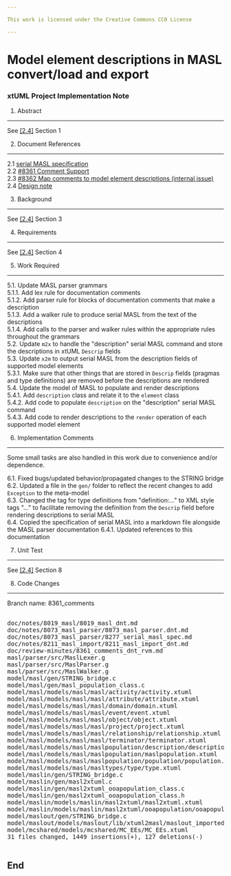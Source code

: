 ```yaml
---

This work is licensed under the Creative Commons CC0 License

---
```


# Model element descriptions in MASL convert/load and export
### xtUML Project Implementation Note

1. Abstract
-----------
See [[2.4]](#2.4) Section 1

2. Document References
----------------------
<a id="2.1"></a>2.1 [serial MASL specification](../8073_masl_parser/8277_serial_masl_spec.md)  
<a id="2.2"></a>2.2 [#8361 Comment Support](https://support.onefact.net/issues/8361)  
<a id="2.3"></a>2.3 [#8362 Map comments to model element descriptions (internal issue)](https://support.onefact.net/issues/8362)  
<a id="2.4"></a>2.4 [Design note](8361_comments_dnt.md)  

3. Background
-------------
See [[2.4]](#2.4) Section 3

4. Requirements
---------------
See [[2.4]](#2.4) Section 4

5. Work Required
----------------

5.1. Update MASL parser grammars  
5.1.1. Add lex rule for documentation comments  
5.1.2. Add parser rule for blocks of documentation comments that make a
description  
5.1.3. Add a walker rule to produce serial MASL from the text of the
descriptions  
5.1.4. Add calls to the parser and walker rules within the appropriate rules
throughout the grammars  
5.2. Update `m2x` to handle the "description" serial MASL command and store the
descriptions in xtUML `Descrip` fields  
5.3. Update `x2m` to output serial MASL from the description fields of supported
model elements  
5.3.1. Make sure that other things that are stored in `Descrip` fields (pragmas
and type definitions) are removed before the descriptions are rendered  
5.4. Update the model of MASL to populate and render descriptions  
5.4.1. Add `description` class and relate it to the `element` class  
5.4.2. Add code to populate `description` on the "description" serial MASL
command  
5.4.3. Add code to render descriptions to the `render` operation of each
supported model element  

6. Implementation Comments
--------------------------

Some small tasks are also handled in this work due to convenience and/or
dependence.

6.1. Fixed bugs/updated behavior/propagated changes to the STRING bridge  
6.2. Updated a file in the `gen/` folder to reflect the recent changes to add
`Exception` to the meta-model  
6.3. Changed the tag for type definitions from "definition:..." to XML style tags
"<definition>...</definition>" to facilitate removing the definition from the
`Descrip` field before rendering descriptions to serial MASL  
6.4. Copied the specification of serial MASL into a markdown file alongside the
MASL parser documentation
6.4.1. Updated references to this documentation

7. Unit Test
------------
See [[2.4]](#2.4) Section 8

8. Code Changes
---------------
Branch name: 8361_comments

<pre>

doc/notes/8019_masl/8019_masl_dnt.md                                                |   2 +-
doc/notes/8073_masl_parser/8073_masl_parser.dnt.md                                  |   2 +-
doc/notes/8073_masl_parser/8277_serial_masl_spec.md                                 | 208 +++++++++++++++++++++++++++++++++++++++++++++++++++++++++++++++++++++++
doc/notes/8211_masl_import/8211_masl_import_dnt.md                                  |   2 +-
doc/review-minutes/8361_comments_dnt_rvm.md                                         |  31 +++++++++++
masl/parser/src/MaslLexer.g                                                         |   1 +
masl/parser/src/MaslParser.g                                                        |  69 +++++++++++++++++-------
masl/parser/src/MaslWalker.g                                                        |  33 ++++++++++++
model/masl/gen/STRING_bridge.c                                                      |  84 ++++++++++++++++++++++++-----
model/masl/gen/masl_population_class.c                                              |  11 +++-
model/masl/models/masl/masl/activity/activity.xtuml                                 |   6 ++-
model/masl/models/masl/masl/attribute/attribute.xtuml                               |   6 ++-
model/masl/models/masl/masl/domain/domain.xtuml                                     |  12 ++++-
model/masl/models/masl/masl/event/event.xtuml                                       |   6 ++-
model/masl/models/masl/masl/object/object.xtuml                                     |   7 ++-
model/masl/models/masl/masl/project/project.xtuml                                   |   6 ++-
model/masl/models/masl/masl/relationship/relationship.xtuml                         |   6 ++-
model/masl/models/masl/masl/terminator/terminator.xtuml                             |   6 ++-
model/masl/models/masl/maslpopulation/description/description.xtuml                 | 162 +++++++++++++++++++++++++++++++++++++++++++++++++++++++
model/masl/models/masl/maslpopulation/maslpopulation.xtuml                          | 251 +++++++++++++++++++++++++++++++++++++++++++++++++++++++++++++++++++++++++++++++++++++-
model/masl/models/masl/maslpopulation/population/population.xtuml                   |   4 ++
model/masl/models/masl/masltypes/type/type.xtuml                                    |   6 ++-
model/maslin/gen/STRING_bridge.c                                                    |  10 +++-
model/maslin/gen/masl2xtuml.c                                                       |   2 +
model/maslin/gen/masl2xtuml_ooapopulation_class.c                                   | 222 ++++++++++++++++++++++++++++++++++++++++++++++++++++++++++++++++++++++------
model/maslin/gen/masl2xtuml_ooapopulation_class.h                                   |   5 +-
model/maslin/models/maslin/masl2xtuml/masl2xtuml.xtuml                              |  16 ++++--
model/maslin/models/maslin/masl2xtuml/ooapopulation/ooapopulation.xtuml             | 163 +++++++++++++++++++++++++++++++++++++++++++++++++++-----
model/maslout/gen/STRING_bridge.c                                                   |  70 +++++++++++++++++++-----
model/maslout/models/maslout/lib/xtuml2masl/maslout_imported/maslout_imported.xtuml | 140 +++++++++++++++++++++++++++++++++++++++---------
model/mcshared/models/mcshared/MC_EEs/MC_EEs.xtuml                                  |  27 ++++++++--
31 files changed, 1449 insertions(+), 127 deletions(-)

</pre>

End
---

